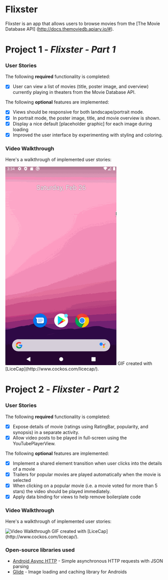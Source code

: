 # Flixster
Flixster is an app that allows users to browse movies from the [The Movie Database API] (http://docs.themoviedb.apiary.io/#).

# Project 1 - *Flixster - Part 1*

### User Stories
The following **required** functionality is completed:
* [x] User can view a list of movies (title, poster image, and overview) currently playing       in theaters from the Movie Database API.

The following **optional** features are implemented:
* [x] Views should be responsive for both landscape/portrait mode.
* [x] In portrait mode, the poster image, title, and movie overview is shown.
* [x] Display a nice default [placeholder graphic] for each image during loading
* [x] Improved the user interface by experimenting with styling and coloring.

### Video Walkthrough

Here's a walkthrough of implemented user stories:

<img src='walkthrough.gif' title='Video Walkthrough Part 1' width='' alt='Video Walkthrough' />
GIF created with [LiceCap](http://www.cockos.com/licecap/).

# Project 2 - *Flixster - Part 2*

### User Stories
The following **required** functionality is completed:
* [x] Expose details of movie (ratings using RatingBar, popularity, and synopsis) in a separate activity.
* [x] Allow video posts to be played in full-screen using the YouTubePlayerView.

The following **optional** features are implemented:
* [x] Implement a shared element transition when user clicks into the details of a movie 
* [x] Trailers for popular movies are played automatically when the movie is selected
* [x] When clicking on a popular movie (i.e. a movie voted for more than 5 stars) the video should be played immediately.
* [x] Apply data binding for views to help remove boilerplate code

### Video Walkthrough

Here's a walkthrough of implemented user stories:

<img src='walkthrough2.gif' title='Video Walkthrough Part 2' width='' alt='Video Walkthrough' />
GIF created with [LiceCap](http://www.cockos.com/licecap/).

### Open-source libraries used

* [Android Async HTTP](https://github.com/codepath/CPAsyncHttpClient) - Simple asynchronous HTTP requests with JSON parsing
* [Glide](https://github.com/bumptech/glide) - Image loading and caching library for Androids


